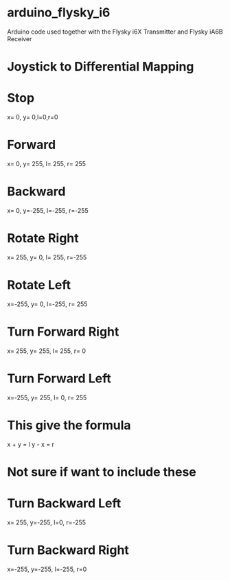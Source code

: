 # arduino_flysky_i6
Arduino code used together with the Flysky i6X Transmitter and Flysky iA6B Receiver



# Joystick to Differential Mapping

# Stop
x=   0, y=   0,l=0,r=0
# Forward
x=   0, y= 255, l= 255, r= 255
# Backward
x=   0, y=-255, l=-255, r=-255
# Rotate Right
x= 255, y=   0, l= 255, r=-255
# Rotate Left
x=-255, y=   0, l=-255, r= 255

# Turn Forward Right
x= 255, y= 255, l= 255, r= 0
# Turn Forward Left
x=-255, y= 255, l= 0, r= 255

# This give the formula
x + y = l
y - x = r

# Not sure if want to include these
# Turn Backward Left
x= 255, y=-255, l=0, r=-255
# Turn Backward Right
x=-255, y=-255, l=-255, r=0



